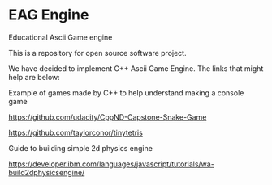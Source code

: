 # EAG Engine
Educational Ascii Game engine

This is a repository for open source software project. 

We have decided to implement C++ Ascii Game Engine. 
The links that might help are below:


Example of games made by C++ to help understand making a console game

https://github.com/udacity/CppND-Capstone-Snake-Game

https://github.com/taylorconor/tinytetris

Guide to building simple 2d physics engine

https://developer.ibm.com/languages/javascript/tutorials/wa-build2dphysicsengine/
